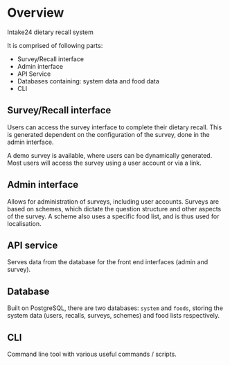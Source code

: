 # Overview

Intake24 dietary recall system

It is comprised of following parts:

- Survey/Recall interface
- Admin interface
- API Service
- Databases containing: system data and food data
- CLI

## Survey/Recall interface

Users can access the survey interface to complete their dietary recall. This is generated dependent on the configuration of the survey, done in the admin interface.

A demo survey is available, where users can be dynamically generated. Most users will access the survey using a user account or via a link.

## Admin interface

Allows for administration of surveys, including user accounts. Surveys are based on schemes, which dictate the question structure and other aspects of the survey. A scheme also uses a specific food list, and is thus used for localisation.

## API service

Serves data from the database for the front end interfaces (admin and survey).

## Database

Built on PostgreSQL, there are two databases: `system` and `foods`, storing the system data (users, recalls, surveys, schemes) and food lists respectively.

## CLI

Command line tool with various useful commands / scripts.
